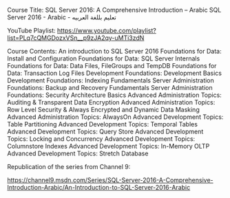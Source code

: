 Course Title: SQL Server 2016: A Comprehensive Introduction – Arabic
SQL Server 2016 - Arabic -  تعليم بللغة العربيه

YouTube Playlist: https://www.youtube.com/playlist?list=PLq7cQMGDozxVSn__p9zJA2qy-uMTi3zdN

Course Contents:
An introduction to SQL Server 2016
Foundations for Data: Install and Configuration
Foundations for Data: SQL Server Internals
Foundations for Data: Data Files, FileGroups and TempDB
Foundations for Data: Transaction Log Files
Development Foundations: Development Basics
Development Foundations: Indexing Fundamentals
Server Administration Foundations: Backup and Recovery Fundamentals
Server Administration Foundations: Security Architecture Basics
Advanced Administration Topics: Auditing & Transparent Data Encryption
Advanced Administration Topics: Row Level Security & Always Encrypted and Dynamic Data Masking
Advanced Administration Topics: AlwaysOn
Advanced Development Topics: Table Partitioning
Advanced Development Topics: Temporal Tables
Advanced Development Topics: Query Store
Advanced Development Topics: Locking and Concurrency
Advanced Development Topics: Columnstore Indexes
Advanced Development Topics: In-Memory OLTP
Advanced Development Topics: Stretch Database

Republication of the series from Channel 9:

https://channel9.msdn.com/Series/SQL-Server-2016-A-Comprehensive-Introduction-Arabic/An-Introduction-to-SQL-Server-2016-Arabic
